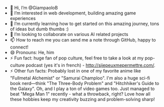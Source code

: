 - 👋 Hi, I’m @GiampaoloB
- 👀 I’m interested in web development, building amazing game experiences
- 🌱 I’m currently learning how to get started on this amazing journey, tons of ideas but dumb thumbs :)
- 💞️ I’m looking to collaborate on various AI related projects
- 📫 How to reach me you can send me a note through GitHub, happy to connect!
- 😄 Pronouns: He, him
- ⚡ Fun fact: huge fan of pop culture, feel free to take a look at my pop-culture podcast (yes it's in french) - http://sijepeuxmepermettre.com/.
- ⚡ Other fun facts: Probably lost in one of my favorite anime like "Fullmetal Alchemist" or "Samurai Champloo". I'm also a huge sci-fi book nerd—think "The Three-Body Problem" and "Hitchhiker's Guide to the Galaxy". Oh, and I play a ton of video games too. Just managed to beat "Mega Man 1" recently - what a throwback, right? Love how all these hobbies keep my creativity buzzing and problem-solving sharp!

<!---
GiampaoloB/GiampaoloB is a ✨ special ✨ repository because its `README.md` (this file) appears on your GitHub profile.
You can click the Preview link to take a look at your changes.
--->
